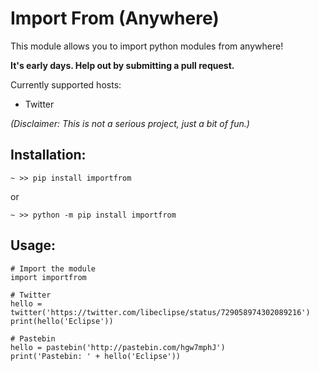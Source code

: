 # Import From (Anywhere)

This module allows you to import python modules from anywhere!

**It's early days. Help out by submitting a pull request.**

Currently supported hosts:

- Twitter

*(Disclaimer: This is not a serious project, just a bit of fun.)*

## Installation:

`~ >> pip install importfrom`

or

`~ >> python -m pip install importfrom`

## Usage:

```
# Import the module
import importfrom

# Twitter
hello = twitter('https://twitter.com/libeclipse/status/729058974302089216')
print(hello('Eclipse'))

# Pastebin
hello = pastebin('http://pastebin.com/hgw7mphJ')
print('Pastebin: ' + hello('Eclipse'))
```
